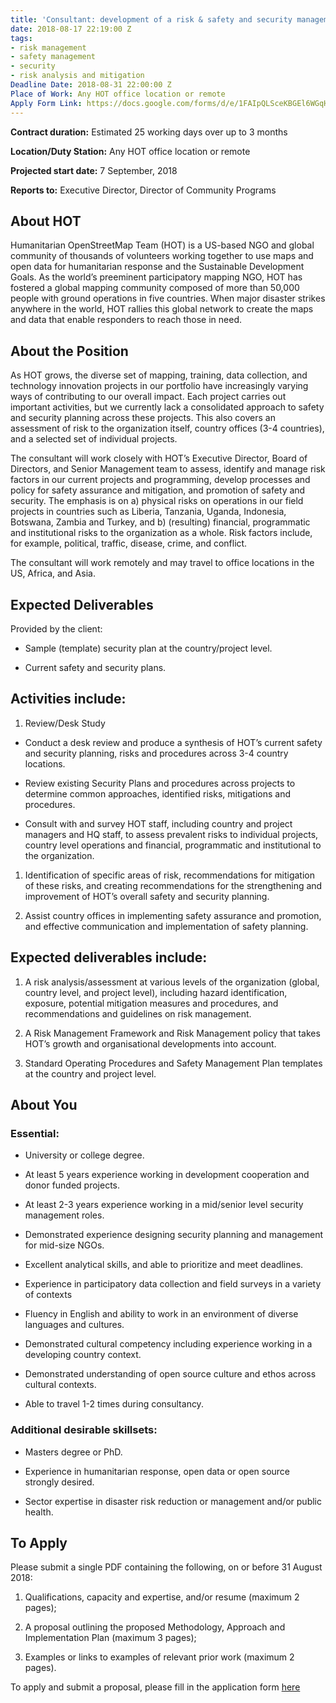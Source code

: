 ```yaml
---
title: 'Consultant: development of a risk & safety and security management framework'
date: 2018-08-17 22:19:00 Z
tags:
- risk management
- safety management
- security
- risk analysis and mitigation
Deadline Date: 2018-08-31 22:00:00 Z
Place of Work: Any HOT office location or remote
Apply Form Link: https://docs.google.com/forms/d/e/1FAIpQLSceKBGEl6WGqHPwsEvuEdibTTYA7vHgO2j1000MyJt22OyDow/viewform
---
```


**Contract duration:** Estimated 25 working days over up to 3 months

**Location/Duty Station:** Any HOT office location or remote

**Projected start date:** 7 September, 2018

**Reports to:** Executive Director, Director of Community Programs

## About HOT

Humanitarian OpenStreetMap Team (HOT) is a US-based NGO and global community of thousands of volunteers working together to use maps and open data for humanitarian response and the Sustainable Development Goals. As the world’s preeminent participatory mapping NGO, HOT has fostered a global mapping community composed of more than 50,000 people with ground operations in five countries. When major disaster strikes anywhere in the world, HOT rallies this global network to create the maps and data that enable responders to reach those in need.

## About the Position

As HOT grows, the diverse set of mapping, training, data collection, and technology innovation projects in our portfolio have increasingly varying ways of contributing to our overall impact. Each project carries out important activities, but we currently lack a consolidated approach to safety and security planning across these projects. This also covers an assessment of risk to the organization itself, country offices (3-4 countries), and a selected set of individual projects.

The consultant will work closely with HOT’s Executive Director, Board of Directors, and Senior Management team to assess, identify and manage risk factors in our current projects and programming, develop processes and policy for safety assurance and mitigation, and promotion of safety and security. The emphasis is on a) physical risks on operations in our field projects in countries such as Liberia, Tanzania, Uganda, Indonesia, Botswana, Zambia and Turkey, and b) (resulting) financial, programmatic and institutional risks to the organization as a whole. Risk factors include, for example, political, traffic, disease, crime, and conflict.

The consultant will work remotely and may travel to office locations in the US, Africa, and Asia.

## Expected Deliverables

Provided by the client:

* Sample (template) security plan at the country/project level.

* Current safety and security plans.

## Activities include:

1. Review/Desk Study

* Conduct a desk review and produce a synthesis of HOT’s current safety and security planning, risks and procedures across 3-4 country locations.

* Review existing Security Plans and procedures across projects to determine common approaches, identified risks, mitigations and procedures.

* Consult with and survey HOT staff, including country and project managers and HQ staff, to assess prevalent risks to individual projects, country level operations and financial, programmatic and institutional to the organization.

1. Identification of specific areas of risk, recommendations for mitigation of these risks, and creating recommendations for the strengthening and improvement of HOT’s overall safety and security planning.

2. Assist country offices in implementing safety assurance and promotion, and effective communication and implementation of safety planning.

## Expected deliverables include:

1. A risk analysis/assessment at various levels of the organization (global, country level, and project level), including hazard identification, exposure, potential mitigation measures and procedures, and recommendations and guidelines on risk management.

2. A Risk Management Framework and Risk Management policy that takes HOT’s growth and organisational developments into account.

3. Standard Operating Procedures and Safety Management Plan templates at the country and project level.

## About You

### Essential:

* University or college degree.

* At least 5 years experience working in development cooperation and donor funded projects.

* At least 2-3 years experience working in a mid/senior level security management roles.

* Demonstrated experience designing security planning and management for mid-size NGOs.

* Excellent analytical skills, and able to prioritize and meet deadlines.

* Experience in participatory data collection and field surveys in a variety of contexts

* Fluency in English and ability to work in an environment of diverse languages and cultures.

* Demonstrated cultural competency including experience working in a developing country context.

* Demonstrated understanding of open source culture and ethos across cultural contexts.

* Able to travel 1-2 times during consultancy.

### Additional desirable skillsets:

* Masters degree or PhD.

* Experience in humanitarian response, open data or open source strongly desired.

* Sector expertise in disaster risk reduction or management and/or public health.

## To Apply

Please submit a single PDF containing the following, on or before 31 August 2018:

1. Qualifications, capacity and expertise, and/or resume (maximum 2 pages);

2. A proposal outlining the proposed Methodology, Approach and Implementation Plan (maximum 3 pages);

3. Examples or links to examples of relevant prior work (maximum 2 pages).

To apply and submit a proposal, please fill in the application form [here](https://docs.google.com/forms/d/e/1FAIpQLSceKBGEl6WGqHPwsEvuEdibTTYA7vHgO2j1000MyJt22OyDow/viewform)